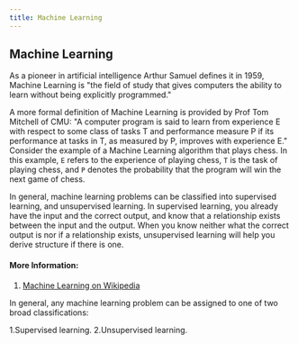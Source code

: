 ```yaml
---
title: Machine Learning
---
```

## Machine Learning

<!-- The article goes here, in GitHub-flavored Markdown. Feel free to add YouTube videos, images, and CodePen/JSBin embeds  -->
As a pioneer in artificial intelligence Arthur Samuel defines it in 1959, Machine Learning is "the field of study that gives computers the ability to learn without being explicitly programmed." 

A more formal definition of Machine Learning is provided by Prof Tom Mitchell of CMU: "A computer program is said to learn from experience E with respect to some class of tasks T and performance measure P if its performance at tasks in T, as measured by P, improves with experience E." Consider the example of a Machine Learning algorithm that plays chess. In this example, `E` refers to the experience of playing chess, `T` is the task of playing chess, and `P` denotes the probability that the program will win the next game of chess.

In general, machine learning problems can be classified into supervised learning, and unsupervised learning. In supervised learning, you already have the input and the correct output, and know that a relationship exists between the input and the output. When you know neither what the correct output is nor if a relationship exists, unsupervised learning will help you derive structure if there is one.


#### More Information:
<!-- Please add any articles you think might be helpful to read before writing the article -->
1. <a href='https://en.wikipedia.org/wiki/Machine_learning' target='_blank' rel='nofollow'>Machine Learning on Wikipedia</a>

In general, any machine learning problem can be assigned to one of two broad classifications:

1.Supervised learning.
2.Unsupervised learning.

